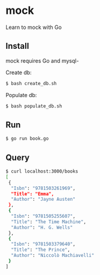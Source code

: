 # mock
Learn to mock with Go

## Install
mock requires Go and mysql-

Create db:
```bash
$ bash create_db.sh
```

Populate db:
```bash
$ bash populate_db.sh
```

## Run
```bash
$ go run book.go
```

## Query
```bash
$ curl localhost:3000/books
[
 {
  "Isbn": "9781503261969",
  "Title": "Emma",
  "Author": "Jayne Austen"
 },
 {
  "Isbn": "9781505255607",
  "Title": "The Time Machine",
  "Author": "H. G. Wells"
 },
 {
  "Isbn": "9781503379640",
  "Title": "The Prince",
  "Author": "Niccolò Machiavelli"
 }
]
```
